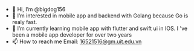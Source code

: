 - 👋 Hi, I’m @bigdog156
- 👀 I’m interested in mobile app and backend with Golang because Go is realy fast.
- 🌱 I’m currently learning mobile app with flutter and swift ui in IOS. I 've been a mobile app developer for over two years
- 📫 How to reach me 
    Email: 16521516@gm.uit.edu.vn

<!---
bigdog156/bigdog156 is a ✨ special ✨ repository because its `README.md` (this file) appears on your GitHub profile.
You can click the Preview link to take a look at your changes.
--->
